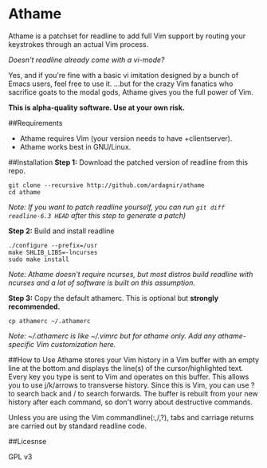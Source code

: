 Athame
======

Athame is a patchset for readline to add full Vim support by routing your keystrokes through an actual Vim process.

*Doesn't readline already come with a vi-mode?*

Yes, and if you're fine with a basic vi imitation designed by a bunch of Emacs users, feel free to use it. ...but for the crazy Vim fanatics who sacrifice goats to the modal gods, Athame gives you the full power of Vim.

**This is alpha-quality software. Use at your own risk.**


##Requirements
- Athame requires Vim (your version needs to have +clientserver).
- Athame works best in GNU/Linux.

##Installation
**Step 1:** Download the patched version of readline from this repo.

    git clone --recursive http://github.com/ardagnir/athame
    cd athame

*Note: If you want to patch readline yourself, you can run `git diff readline-6.3 HEAD` after this step to generate a patch)*

**Step 2:** Build and install readline

    ./configure --prefix=/usr
    make SHLIB_LIBS=-lncurses
    sudo make install

*Note: Athame doesn't require ncurses, but most distros build readline with ncurses and a lot of software is built on this assumption.*

**Step 3:** Copy the default athamerc. This is optional but **strongly recommended.**

    cp athamerc ~/.athamerc

*Note: ~/.athamerc is like ~/.vimrc but for athame only. Add any athame-specific Vim customization here.*

##How to Use
Athame stores your Vim history in a Vim buffer with an empty line at the bottom and displays the line(s) of the cursor/highlighted text. Every key you type is sent to Vim and operates on this buffer. This allows you to use j/k/arrows to transverse history. Since this is Vim, you can use ? to search back and / to search forwards. The buffer is rebuilt from your new history after each command, so don't worry about destructive commands.

Unless you are using the Vim commandline(:,/,?), tabs and carriage returns are carried out by standard readline code.

##Licesnse

GPL v3

